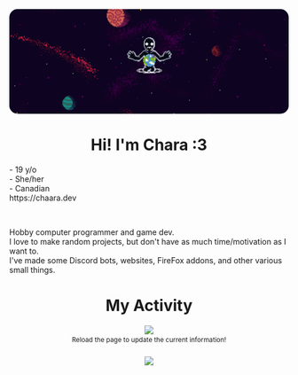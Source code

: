 <img align="center" src="anti-spiral.gif" style="border-radius:15px;">
<h1 align="center">Hi! I'm Chara :3</h1>

<p align="left">
  - 19 y/o
  </br>
  - She/her
  </br>
  - Canadian
  <br>
  https://chaara.dev
</p>

</br>

<p align="left">
  Hobby computer programmer and game dev.
  </br>
  I love to make random projects, but don't have as much time/motivation as I want to.
  </br>
  I've made some Discord bots, websites, FireFox addons, and other various small things.
</p>

<h1 align="center">
  My Activity
</h1>
<div align="center">
  <a href="https://discord.com/users/624613879414259789">
    <img src="https://lanyard.cnrad.dev/api/624613879414259789?showDisplayName=true&hideDecoration=true&borderRadius=15px"/>
  </a>
  <!-- </br>
  <a href="https://LostBrickPlacer.pythonanywhere.com/link">
    <img
      src="https://lostbrickplacer.pythonanywhere.com?scan=true&eq_color=rainbow&theme=dark"
      alt="Current Spotify Song"
      style="border-radius:15px;"
    />
  </a> -->
</div>
<div align="center">
  <sup>
    Reload the page to update the current information!
  </sup>
</div>
<br clear="both">

<div align="center">
  <img src="https://visitor-badge.laobi.icu/badge?page_id=chaara-dev.chaara-dev&left_color=rebeccapurple&right_color=darkgrey"  />
</div>

###